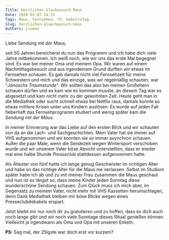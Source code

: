 ```yaml
---
Title: Herzlichen Glückwunsch Maus
Date: 2020-03-07 14:15
Tags: Maus, Fernsehen, TV, Geburtstag
Slug: herzlichen-glueckwunsch-maus
Authors: Lioman
---
```


Liebe Sendung mit der Maus,

seit 50 Jahren bereicherst du nun das Programm und ich habe dich viele Jahre mitbekommen.
Ich weiß noch, wie wir uns das erste Mal begegnet sind.
Es war bei meiner Oma und meinem Opa.
Wir waren auf einem Nachmittagsbesuch und aus irgendeinem Grund durften wir etwas im Fernsehen schauen.
Es gab damals nicht viel Fernsehzeit für meine Schwestern und mich und das einzige,
was wir regelmäßig schauten, war "_Janoschs Traumstunde_".
Wir sollten das also bei meinen Großeltern schauen dürfen und es kam wie es kommen musste,
an diesem Tag war es abgesetzt und kam nicht mehr zu der gewohnten Zeit.
Heute geht man in die Mediathek oder sucht schnell etwas bei Netflix raus,
damals konnte so etwas mittlere Krisen unter uns Kindern auslösen.
Es wurde auf jeden Fall fieberhaft das Fernsehprogramm studiert
und wenig später kam die _Sendung mit der Maus_.

In meiner Erinnerung war das Liebe auf den ersten Blick und wir schauten von da an die Lach- und Sachgeschichten.
Mein Vater hat sie immer auf VHS aufgenommen und wir konnten sie so immer asynchron schauen.
Außer die paar Male, wenn die Sendezeit wegen Wintersport verschoben wurde
und wir unserem Vater böse Absicht unterstellten,
dass er wieder mal eine halbe Stunde _Presseclub_ stattdessen aufgenommen hatte.

Als Ältester von fünf hatte ich lange genug Geschwister im richtigen Alter
und habe so das richtige Alter für die Maus nie verlassen.
Selbst im Studium später habe ich ab und zu mit meiner Frau zusammen die Maus geschaut
und nun ist es längst so, dass meine Kinder jeden Sonntag diese wunderschöne Sendung schauen.
Zum Glück muss ich mich aber, im Gegensatz zu meinem Vater, nicht mehr mit VHS Kassetten herumschlagen,
denn Dank Mediathek bleiben mir böse Blicke wegen eines Presseclubdebakels erspart.

Jetzt bleibt mir nur noch dir zu gratulieren und zu hoffen,
dass es dich auch noch lange gibt und wir noch viele Sonntage dieses Ritual genießen können.
Vielleicht ja irgendwann als Oma und Opa mit unseren Enkeln.

**PS:** Sag mal, der 25igste war doch erst vor kurzem?
